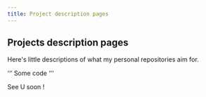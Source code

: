 ```yaml
---
title: Project description pages
---
```


## Projects description pages

Here's little descriptions of what my personal repositories aim for.

‘‘‘
Some code
‘‘‘

See U soon !
